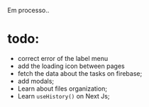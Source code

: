 Em processo..

# todo:

- correct error of the label menu
- add the loading icon between pages
- fetch the data about the tasks on firebase;
- add modals; 
- Learn about files organization;
- Learn `useHistory()` on Next Js;